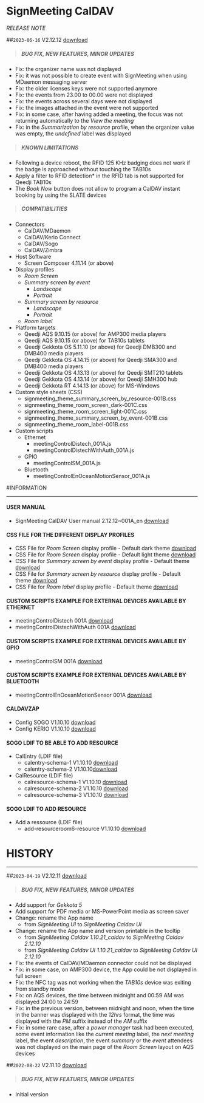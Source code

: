 # SignMeeting CalDAV
*RELEASE NOTE*

##`2023-06-16` V2.12.12 [download](https://github.com/innes-labs/archives/downloads/app-signmeeting-caldav/signmeeting_caldav-screen_composer-addin-2.12.12.appi)
>##### **BUG FIX, NEW FEATURES, MINOR UPDATES**
- Fix: the organizer name was not displayed
- Fix: it was not possible to create event with SignMeeting when using MDaemon messaging server
- Fix: the older licenses keys were not supported anymore
- Fix: the events from 23.00 to 00.00 were not displayed
- Fix: the events across several days were not displayed
- Fix: the images attached in the event were not supported
- Fix: in some case, after having added a meeting, the focus was not returning automatically to the *View the meeting*
- Fix: in the *Summarization by resource* profile, when the organizer value was empty, the *undefined* label was displayed
>##### **KNOWN LIMITATIONS**
- Following a device reboot, the RFID 125 KHz badging does not work if the badge is approached without touching the TAB10s
- Apply a filter to RFID detection* in the RFID tab is not supported for Qeedji TAB10s
- The *Book Now* button does not allow to program a CalDAV instant booking by using the SLATE devices
>##### **COMPATIBILITIES**
- Connectors
    - CalDAV/MDaemon
    - CalDAV/Kerio Connect
    - CalDAV/Sogo
    - CalDAV/Zimbra
- Host Software
    - Screen Composer 4.11.14 (or above)
- Display profiles
    - *Room Screen*
    - *Summary screen by event*
        - *Landscape*
        - *Portrait*
    - *Summary screen by resource*
        - *Landscape*
        - *Portrait*
    - *Room label*
- Platform targets
    - Qeedji AQS 9.10.15 (or above) for AMP300 media players
    - Qeedji AQS 9.10.15 (or above) for TAB10s tablets
    - Qeedji Gekkota OS 5.11.10 (or above) for Qeedji DMB300 and DMB400 media players
    - Qeedji Gekkota OS 4.14.15 (or above) for Qeedji SMA300 and DMB400 media players
    - Qeedji Gekkota OS 4.13.13 (or above) for Qeedji SMT210 tablets
    - Qeedji Gekkota OS 4.13.14 (or above) for Qeedji SMH300 hub
    - Qeedji Gekkota RT 4.14.13 (or above) for MS-Windows
- Custom style sheets (CSS)
    - signmeeting_theme_summary_screen_by_resource-001B.css
    - signmeeting_theme_room_screen_dark-001C.css
    - signmeeting_theme_room_screen_light-001C.css
    - signmeeting_theme_summary_screen_by_event-001B.css
    - signmeeting_theme_room_label-001B.css
- Custom scripts
    - Ethernet
        - meetingControlDistech_001A.js
        - meetingControlDistechWithAuth_001A.js
    - GPIO
        - meetingControlSM_001A.js
    - Bluetooth
        - meetingControlEnOceanMotionSensor_001A.js

#INFORMATION
***********************************************************************
#### **USER MANUAL**
- SignMeeting CalDAV User manual 2.12.12~001A_en [download](https://github.com/innes-labs/archives/downloads/app-signmeeting-caldav/screen-composer-signmeeting-caldav-usermanual-2.12.12~001A_en.pdf)
#### **CSS FILE FOR THE DIFFERENT DISPLAY PROFILES**
- CSS File for *Room Screen* display profile - Default dark theme [download](https://github.com/innes-labs/archives/downloads/application-notes-signmeeting/room_screen/signmeeting_theme_room_screen_dark-001C.css)
- CSS File for *Room Screen* display profile - Default light theme [download](https://github.com/innes-labs/archives/downloads/application-notes-signmeeting/room_screen/signmeeting_theme_room_screen_light-001C.css)
- CSS File for *Summary screen by event* display profile - Default theme [download](https://github.com/innes-labs/archives/downloads/application-notes-signmeeting/summary_screen_by_event/signmeeting_theme_summary_screen_by_event-001B.css)
- CSS File for *Summary screen by resource* display profile - Default theme [download](https://github.com/innes-labs/archives/downloads/application-notes-signmeeting/summary_screen_by_resource/signmeeting_theme_summary_screen_by_resource-001B.css)
- CSS File for *Room label* display profile - Default theme [download](https://github.com/innes-labs/archives/downloads/application-notes-signmeeting/room_label/signmeeting_theme_room_label-001B.css)
#### **CUSTOM SCRIPTS EXAMPLE FOR EXTERNAL DEVICES AVAILABLE BY ETHERNET**
- meetingControlDistech 001A [download](https://github.com/innes-labs/archives/downloads/application-notes-signmeeting/custom-js/meetingControlDistech_001A.js)
- meetingControlDistechWithAuth 001A [download](https://github.com/innes-labs/archives/downloads/application-notes-signmeeting/custom-js/meetingControlDistechWithAuth_001A.js)
#### **CUSTOM SCRIPTS EXAMPLE FOR EXTERNAL DEVICES AVAILABLE BY GPIO**
- meetingControlSM 001A [download](https://github.com/innes-labs/archives/downloads/application-notes-signmeeting/custom-js/meetingControlSM_001A.js)
#### **CUSTOM SCRIPTS EXAMPLE FOR EXTERNAL DEVICES AVAILABLE BY BLUETOOTH**
- meetingControlEnOceanMotionSensor 001A [download](https://github.com/innes-labs/archives/downloads/application-notes-signmeeting/custom-js/meetingControlEnOceanMotionSensor_001A.js)
#### **CALDAVZAP**
- Config SOGO V1.10.10 [download](https://github.com/innes-labs/archives/downloads/app-signmeeting-caldav/Caldavzap_config/config_SOGO-V1.10.10.js)
- Config KERIO V1.10.10 [download](https://github.com/innes-labs/archives/downloads/app-signmeeting-caldav/Caldavzap_config/config_KERIO-V1.10.10.js)
#### **SOGO LDIF TO BE ABLE TO ADD RESOURCE**
- CalEntry (LDIF file)
    - calentry-schema-1 V1.10.10 [download](https://github.com/innes-labs/archives/downloads/app-signmeeting-caldav/calentry-schema-1-V1.10.10.ldif)
    - calentry-schema-2 V1.10.10[download](https://github.com/innes-labs/archives/downloads/app-signmeeting-caldav/calentry-schema-2-V1.10.10.ldif)
- CalResource (LDIF file)
    - calresource-schema-1 V1.10.10 [download](https://github.com/innes-labs/archives/downloads/app-signmeeting-caldav/calresource-schema-1-V1.10.10.ldif)
    - calresource-schema-2 V1.10.10 [download](https://github.com/innes-labs/archives/downloads/app-signmeeting-caldav/calresource-schema-2-V1.10.10.ldif)
    - calresource-schema-3 V1.10.10 [download](https://github.com/innes-labs/archives/downloads/app-signmeeting-caldav/calresource-schema-3-V1.10.10.ldif)
#### **SOGO LDIF TO ADD RESOURCE**
- Add a ressource (LDIF file)
    - add-resourceroom6-resource V1.10.10 [download](https://github.com/innes-labs/archives/downloads/app-signmeeting-caldav/add-resourceroom6-V1.10.10.ldif)

# HISTORY
***********************************************************************

##`2023-04-19` V2.12.11 [download](https://github.com/innes-labs/archives/downloads/app-signmeeting-caldav/signmeeting_caldav-screen_composer-addin-2.12.11.appi)
>##### **BUG FIX, NEW FEATURES, MINOR UPDATES**
- Add support for *Gekkota 5*
- Add support for PDF media or MS-PowerPoint media as screen saver
- Change: rename the App name
	- from *SignMeeting UI* to *SignMeeting Caldav UI*
- Change: rename the App name and version printable in the tooltip
	- from *SignMeeting Caldav 1.10.21_caldav* to *SignMeeting Caldav 2.12.10*
	- from *SignMeeting Caldav UI 1.10.21_caldav* to *SignMeeting Caldav UI 2.12.10*
- Fix: the events of CalDAV/MDaemon connector could not be displayed
- Fix: in some case, on AMP300 device, the App could be not displayed in full screen
- Fix: the NFC tag was not working when the *TAB10s* device was exiting from standby mode
- Fix: on AQS devices, the time between midnight and 00:59 AM was displayed 24:00 to 24:59
- Fix: in the previous version, between midnight and noon, when the time in the banner was displayed with the *12hrs* format, the time was displayed with the *PM* suffix instead of the *AM* suffix
- Fix: in some rare case, after a *power manager* task had been executed, some event information like the *current meeting* label, the *next meeting* label, the event *description*, the event *summary* or the *event* attendees was not displayed on the main page of the *Room Screen* layout on AQS devices

##`2022-08-22` V2.11.10 [download](https://github.com/innes-labs/archives/downloads/app-signmeeting-caldav/signmeeting_caldav-screen_composer-addin-2.11.10.appi)
>##### **BUG FIX, NEW FEATURES, MINOR UPDATES**
- Initial version
